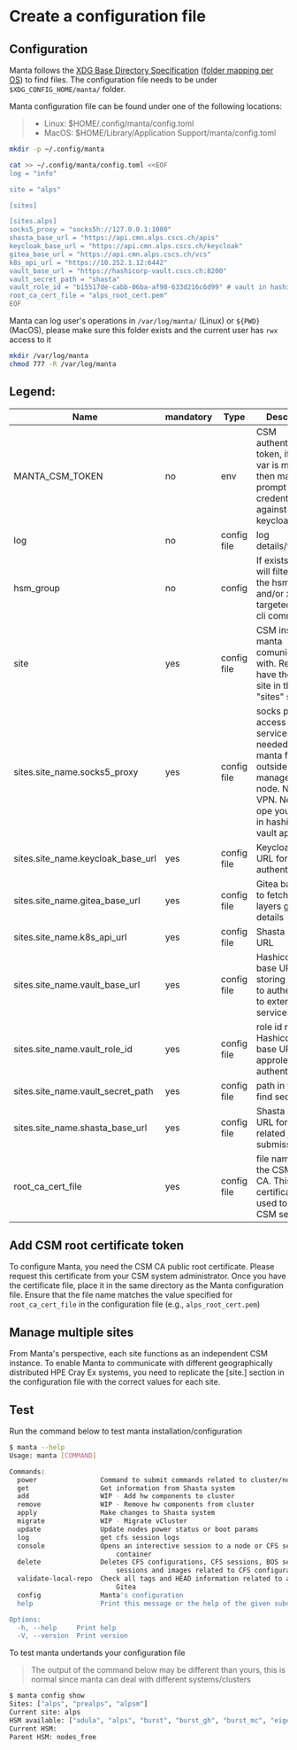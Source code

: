 # Create a configuration file

## Configuration

Manta follows the [XDG Base Directory Specification](https://specifications.freedesktop.org/basedir-spec/basedir-spec-latest.html) ([folder mapping per OS](https://gist.github.com/roalcantara/107ba66dfa3b9d023ac9329e639bc58c#correlations)) to find files. The configuration file needs to be under `$XDG_CONFIG_HOME/manta/` folder.

Manta configuration file can be found under one of the following locations:

> - Linux: $HOME/.config/manta/config.toml
> - MacOS: $HOME/Library/Application Support/manta/config.toml

```bash
mkdir -p ~/.config/manta

cat >> ~/.config/manta/config.toml <<EOF
log = "info"

site = "alps"

[sites]

[sites.alps]
socks5_proxy = "socks5h://127.0.0.1:1080"
shasta_base_url = "https://api.cmn.alps.cscs.ch/apis"
keycloak_base_url = "https://api.cmn.alps.cscs.ch/keycloak"
gitea_base_url = "https://api.cmn.alps.cscs.ch/vcs"
k8s_api_url = "https://10.252.1.12:6442"
vault_base_url = "https://hashicorp-vault.cscs.ch:8200"
vault_secret_path = "shasta"
vault_role_id = "b15517de-cabb-06ba-af98-633d216c6d99" # vault in hashicorp-vault.cscs.ch
root_ca_cert_file = "alps_root_cert.pem"
EOF
```

Manta can log user's operations in `/var/log/manta/` (Linux) or `${PWD}` (MacOS), please make sure this folder exists and the current user has `rwx` access to it

```bash
mkdir /var/log/manta
chmod 777 -R /var/log/manta
```

## Legend:

| Name                                | mandatory   | Type                          | Description                                                                                                                                                          | Example                               |
| ----------------------------------- | ----------- | ----------------------------- | -------------------------------------------------------------------------------------------------------------------------------------------------------------------- | ------------------------------------- |
| MANTA_CSM_TOKEN                     | no          | env                           | CSM authentication token, if this env var is missing, then manta will prompt use for credentials against CSM keycloak                                                |                                       |
| log                                 | no          | config file                   | log details/verbosity                                                                                                                                                | off/error/warn/info/debug/trace       |
| hsm_group                           | no          | config                        | If exists, then it will filter/restrict the hsm groups and/or xnames targeted by the cli command                                                                     | psi-dev                               |
| site                                | yes         | config file                   | CSM instance manta comunicates with. Requires to have the right site in the "sites" section                                                                          | alps | prealps | alpsm                |
| sites.site_name.socks5_proxy        | yes         | config file                   | socks proxy to access the services (only needed if using manta from outside a Shasta management node. Need VPN. Need to ope your VPN IP in hashicorp  vault approle) | socks5h://127.0.0.1:1080              |
| sites.site_name.keycloak_base_url   | yes         | config file                   | Keycloak base URL for authentication                                                                                                                                 | https://api.cmn.alps.cscs.ch/keycloak |
| sites.site_name.gitea_base_url      | yes         | config file                   | Gitea base URL to fetch CFS layers git repo details                                                                                                                  | https://api.cmn.alps.cscs.ch/vcs      |
| sites.site_name.k8s_api_url         | yes         | config file                   | Shasta k8s API URL                                                                                                                                                   | https://10.252.1.12:6442              |
| sites.site_name.vault_base_url      | yes         | config file                   | Hashicorp Vault base URL storing secrets to authenticate to external services                                                                                        | https://hashicorp-vault.cscs.ch       |
| sites.site_name.vault_role_id       | yes         | config file                   | role id related to Hashicorp Vault base URL approle authentication                                                                                                   | b15517de-cabb-06ba-af98-633d216c6d99  |
| sites.site_name.vault_secret_path   | yes         | config file                   | path in vault to find secrets                                                                                                                                        | shasta | prealps                      |
| sites.site_name.shasta_base_url     | yes         | config file                   | Shasta API base URL for Shasta related jobs submission                                                                                                               | https://api-gw-service-nmn.local/apis |
| root_ca_cert_file                   | yes         | config file                   | file name with the CSM root CA. This certificate is used to trust the CSM server                                                                                     | alps_root_cert.pem                   |

## Add CSM root certificate token

To configure Manta, you need the CSM CA public root certificate. Please request this certificate from your CSM system administrator. Once you have the certificate file, place it in the same directory as the Manta configuration file. Ensure that the file name matches the value specified for `root_ca_cert_file` in the configuration file (e.g., `alps_root_cert.pem`)

## Manage multiple sites

From Manta's perspective, each site functions as an independent CSM instance. To enable Manta to communicate with different geographically distributed HPE Cray Ex systems, you need to replicate the [site.<site name>] section in the configuration file with the correct values for each site.

## Test

Run the command below to test manta installation/configuration

```bash
$ manta --help
Usage: manta [COMMAND]

Commands:
  power                Command to submit commands related to cluster/node power management
  get                  Get information from Shasta system
  add                  WIP - Add hw components to cluster
  remove               WIP - Remove hw components from cluster
  apply                Make changes to Shasta system
  migrate              WIP - Migrate vCluster
  update               Update nodes power status or boot params
  log                  get cfs session logs
  console              Opens an interective session to a node or CFS session ansible target
                           container
  delete               Deletes CFS configurations, CFS sessions, BOS sessiontemplates, BOS
                           sessions and images related to CFS configuration/s.
  validate-local-repo  Check all tags and HEAD information related to a local repo exists in
                           Gitea
  config               Manta's configuration
  help                 Print this message or the help of the given subcommand(s)

Options:
  -h, --help     Print help
  -V, --version  Print version
```

To test manta undertands your configuration file

> The output of the command below may be different than yours, this is normal since manta can deal with different systems/clusters

```bash
$ manta config show
Sites: ["alps", "prealps", "alpsm"]
Current site: alps
HSM available: ["adula", "alps", "burst", "burst_gh", "burst_mc", "eiger", "fora", "nodes_free", "psidev", "psidev_cn", "psidev_uan", "psitds", "psitds_cn", "psitds_uan", "zinal", "zinal_cta", "zinal_moleson_tds", "zinal_tds", "zinal_zinal"]
Current HSM:
Parent HSM: nodes_free
```
